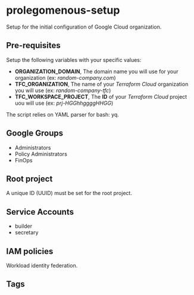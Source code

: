 # prolegomenous-setup

Setup for the initial configuration of Google Cloud organization.

## Pre-requisites

Setup the following variables with your specific values:

- **ORGANIZATION_DOMAIN**, The domain name you will use for your organization (ex: *random-company.com*)
- **TFC_ORGANIZATION**, The name of your *Terraform Cloud* organization you will use (ex: *random-company-tfc*)
- **TFC_WORKSPACE_PROJECT**, The **ID** of your *Terraform Cloud* project uou will use (ex: *prj-HGGhhggggHHGG*)

The script relies on YAML parser for bash: yq.

## Google Groups

- Administrators
- Policy Administrators
- FinOps

## Root project

A unique ID (UUID) must be set for the root project.

## Service Accounts

- builder
- secretary

## IAM policies

Workload identity federation.

## Tags
